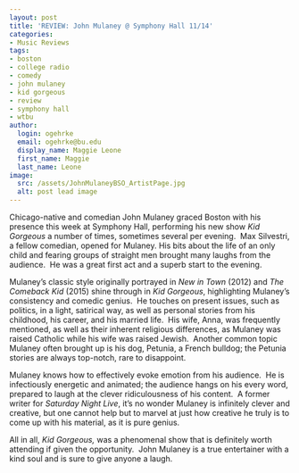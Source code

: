 ```yaml
---
layout: post
title: 'REVIEW: John Mulaney @ Symphony Hall 11/14'
categories:
- Music Reviews
tags:
- boston
- college radio
- comedy
- john mulaney
- kid gorgeous
- review
- symphony hall
- wtbu
author:
  login: ogehrke
  email: ogehrke@bu.edu
  display_name: Maggie Leone
  first_name: Maggie
  last_name: Leone
image:
  src: /assets/JohnMulaneyBSO_ArtistPage.jpg
  alt: post lead image
---
```

Chicago-native and comedian John Mulaney graced Boston with his presence this week at Symphony Hall, performing his new show _Kid Gorgeous_ a number of times, sometimes several per evening.  Max Silvestri, a fellow comedian, opened for Mulaney. His bits about the life of an only child and fearing groups of straight men brought many laughs from the audience.  He was a great first act and a superb start to the evening.

Mulaney’s classic style originally portrayed in _New in Town_ (2012) and _The Comeback Kid_ (2015) shine through in _Kid Gorgeous_, highlighting Mulaney’s consistency and comedic genius.  He touches on present issues, such as politics, in a light, satirical way, as well as personal stories from his childhood, his career, and his married life.  His wife, Anna, was frequently mentioned, as well as their inherent religious differences, as Mulaney was raised Catholic while his wife was raised Jewish.  Another common topic Mulaney often brought up is his dog, Petunia, a French bulldog; the Petunia stories are always top-notch, rare to disappoint.

Mulaney knows how to effectively evoke emotion from his audience.  He is infectiously energetic and animated; the audience hangs on his every word, prepared to laugh at the clever ridiculousness of his content.  A former writer for _Saturday Night Live_, it’s no wonder Mulaney is infinitely clever and creative, but one cannot help but to marvel at just how creative he truly is to come up with his material, as it is pure genius.

All in all, _Kid Gorgeous,_ was a phenomenal show that is definitely worth attending if given the opportunity.  John Mulaney is a true entertainer with a kind soul and is sure to give anyone a laugh.
